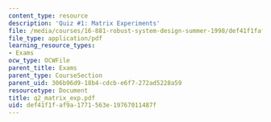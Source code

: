 ```yaml
---
content_type: resource
description: 'Quiz #1: Matrix Experiments'
file: /media/courses/16-881-robust-system-design-summer-1998/def41f1faf9a1771563e19767011487f_q2_matrix_exp.pdf
file_type: application/pdf
learning_resource_types:
- Exams
ocw_type: OCWFile
parent_title: Exams
parent_type: CourseSection
parent_uid: 306b96d9-18b4-cdcb-e6f7-272ad5228a59
resourcetype: Document
title: q2_matrix_exp.pdf
uid: def41f1f-af9a-1771-563e-19767011487f
---
```

